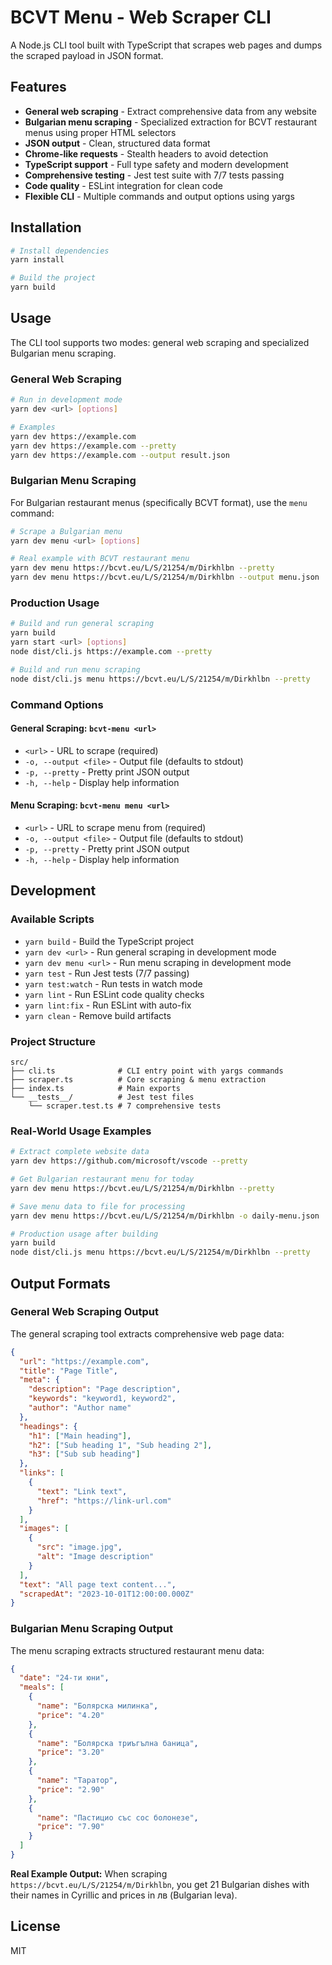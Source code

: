 # BCVT Menu - Web Scraper CLI

A Node.js CLI tool built with TypeScript that scrapes web pages and dumps the scraped payload in JSON format.

## Features

- **General web scraping** - Extract comprehensive data from any website
- **Bulgarian menu scraping** - Specialized extraction for BCVT restaurant menus using proper HTML selectors
- **JSON output** - Clean, structured data format
- **Chrome-like requests** - Stealth headers to avoid detection
- **TypeScript support** - Full type safety and modern development
- **Comprehensive testing** - Jest test suite with 7/7 tests passing
- **Code quality** - ESLint integration for clean code
- **Flexible CLI** - Multiple commands and output options using yargs

## Installation

```bash
# Install dependencies
yarn install

# Build the project
yarn build
```

## Usage

The CLI tool supports two modes: general web scraping and specialized Bulgarian menu scraping.

### General Web Scraping

```bash
# Run in development mode
yarn dev <url> [options]

# Examples
yarn dev https://example.com
yarn dev https://example.com --pretty
yarn dev https://example.com --output result.json
```

### Bulgarian Menu Scraping

For Bulgarian restaurant menus (specifically BCVT format), use the `menu` command:

```bash
# Scrape a Bulgarian menu
yarn dev menu <url> [options]

# Real example with BCVT restaurant menu
yarn dev menu https://bcvt.eu/L/S/21254/m/Dirkhlbn --pretty
yarn dev menu https://bcvt.eu/L/S/21254/m/Dirkhlbn --output menu.json
```

### Production Usage

```bash
# Build and run general scraping
yarn build
yarn start <url> [options]
node dist/cli.js https://example.com --pretty

# Build and run menu scraping
node dist/cli.js menu https://bcvt.eu/L/S/21254/m/Dirkhlbn --pretty
```

### Command Options

#### General Scraping: `bcvt-menu <url>`
- `<url>` - URL to scrape (required)
- `-o, --output <file>` - Output file (defaults to stdout)
- `-p, --pretty` - Pretty print JSON output
- `-h, --help` - Display help information

#### Menu Scraping: `bcvt-menu menu <url>`
- `<url>` - URL to scrape menu from (required)
- `-o, --output <file>` - Output file (defaults to stdout)
- `-p, --pretty` - Pretty print JSON output
- `-h, --help` - Display help information

## Development

### Available Scripts

- `yarn build` - Build the TypeScript project
- `yarn dev <url>` - Run general scraping in development mode
- `yarn dev menu <url>` - Run menu scraping in development mode
- `yarn test` - Run Jest tests (7/7 passing)
- `yarn test:watch` - Run tests in watch mode
- `yarn lint` - Run ESLint code quality checks
- `yarn lint:fix` - Run ESLint with auto-fix
- `yarn clean` - Remove build artifacts

### Project Structure

```
src/
├── cli.ts              # CLI entry point with yargs commands
├── scraper.ts          # Core scraping & menu extraction
├── index.ts            # Main exports
└── __tests__/          # Jest test files
    └── scraper.test.ts # 7 comprehensive tests
```

### Real-World Usage Examples

```bash
# Extract complete website data
yarn dev https://github.com/microsoft/vscode --pretty

# Get Bulgarian restaurant menu for today
yarn dev menu https://bcvt.eu/L/S/21254/m/Dirkhlbn --pretty

# Save menu data to file for processing
yarn dev menu https://bcvt.eu/L/S/21254/m/Dirkhlbn -o daily-menu.json

# Production usage after building
yarn build
node dist/cli.js menu https://bcvt.eu/L/S/21254/m/Dirkhlbn --pretty
```

## Output Formats

### General Web Scraping Output

The general scraping tool extracts comprehensive web page data:

```json
{
  "url": "https://example.com",
  "title": "Page Title",
  "meta": {
    "description": "Page description",
    "keywords": "keyword1, keyword2",
    "author": "Author name"
  },
  "headings": {
    "h1": ["Main heading"],
    "h2": ["Sub heading 1", "Sub heading 2"],
    "h3": ["Sub sub heading"]
  },
  "links": [
    {
      "text": "Link text",
      "href": "https://link-url.com"
    }
  ],
  "images": [
    {
      "src": "image.jpg",
      "alt": "Image description"
    }
  ],
  "text": "All page text content...",
  "scrapedAt": "2023-10-01T12:00:00.000Z"
}
```

### Bulgarian Menu Scraping Output

The menu scraping extracts structured restaurant menu data:

```json
{
  "date": "24-ти юни",
  "meals": [
    {
      "name": "Болярска милинка",
      "price": "4.20"
    },
    {
      "name": "Болярска триъгълна баница", 
      "price": "3.20"
    },
    {
      "name": "Таратор",
      "price": "2.90"
    },
    {
      "name": "Пастицио със сос болонезе",
      "price": "7.90"
    }
  ]
}
```

**Real Example Output:**
When scraping `https://bcvt.eu/L/S/21254/m/Dirkhlbn`, you get 21 Bulgarian dishes with their names in Cyrillic and prices in лв (Bulgarian leva).

## License

MIT 